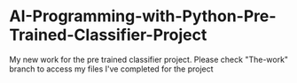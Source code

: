 # AI-Programming-with-Python-Pre-Trained-Classifier-Project
My new work for the pre trained classifier project.
Please check "The-work" branch to access my files I've completed for the project
